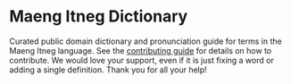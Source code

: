 
# Maeng Itneg Dictionary

Curated public domain dictionary and pronunciation guide for terms in the Maeng Itneg language. See the [contributing guide](https://github.com/drumworkteam/term/blob/make/.github/contributing.md) for details on how to contribute. We would love your support, even if it is just fixing a word or adding a single definition. Thank you for all your help!